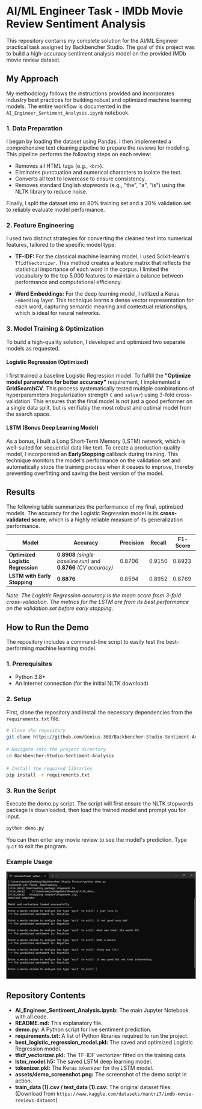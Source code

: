 # AI/ML Engineer Task - IMDb Movie Review Sentiment Analysis

This repository contains my complete solution for the AI/ML Engineer practical task assigned by Backbencher Studio. The goal of this project was to build a high-accuracy sentiment analysis model on the provided IMDb movie review dataset.

## My Approach

My methodology follows the instructions provided and incorporates industry best practices for building robust and optimized machine learning models. The entire workflow is documented in the `AI_Engineer_Sentiment_Analysis.ipynb` notebook.

### 1. Data Preparation
I began by loading the dataset using Pandas. I then implemented a comprehensive text cleaning pipeline to prepare the reviews for modeling. This pipeline performs the following steps on each review:
- Removes all HTML tags (e.g., `<br>`).
- Eliminates punctuation and numerical characters to isolate the text.
- Converts all text to lowercase to ensure consistency.
- Removes standard English stopwords (e.g., "the", "a", "is") using the NLTK library to reduce noise.

Finally, I split the dataset into an 80% training set and a 20% validation set to reliably evaluate model performance.

### 2. Feature Engineering
I used two distinct strategies for converting the cleaned text into numerical features, tailored to the specific model type:

- **TF-IDF:** For the classical machine learning model, I used Scikit-learn's `TfidfVectorizer`. This method creates a feature matrix that reflects the statistical importance of each word in the corpus. I limited the vocabulary to the top 5,000 features to maintain a balance between performance and computational efficiency.

- **Word Embeddings:** For the deep learning model, I utilized a Keras `Embedding` layer. This technique learns a dense vector representation for each word, capturing semantic meaning and contextual relationships, which is ideal for neural networks.

### 3. Model Training & Optimization
To build a high-quality solution, I developed and optimized two separate models as requested.

#### Logistic Regression (Optimized)
I first trained a baseline Logistic Regression model. To fulfill the **"Optimize model parameters for better accuracy"** requirement, I implemented a **GridSearchCV**. This process systematically tested multiple combinations of hyperparameters (regularization strength `C` and `solver`) using 3-fold cross-validation. This ensures that the final model is not just a good performer on a single data split, but is verifiably the most robust and optimal model from the search space.

#### LSTM (Bonus Deep Learning Model)
As a bonus, I built a Long Short-Term Memory (LSTM) network, which is well-suited for sequential data like text. To create a production-quality model, I incorporated an **EarlyStopping** callback during training. This technique monitors the model's performance on the validation set and automatically stops the training process when it ceases to improve, thereby preventing overfitting and saving the best version of the model.

## Results

The following table summarizes the performance of my final, optimized models. The accuracy for the Logistic Regression model is its **cross-validated score**, which is a highly reliable measure of its generalization performance.

| Model | Accuracy | Precision | Recall | F1-Score |
|---|---|---|---|---|
| **Optimized Logistic Regression** | **0.8908** *(single baseline run)*  and  **0.8766** *(CV accuracy)* | 0.8706 | 0.9150 | 0.8923 |
| **LSTM with Early Stopping** | **0.8876** | 0.8594 | 0.8952 | 0.8769 |

*Note: The Logistic Regression accuracy is the mean score from 3-fold cross-validation. The metrics for the LSTM are from its best performance on the validation set before early stopping.*

## How to Run the Demo

The repository includes a command-line script to easily test the best-performing machine learning model.

### 1. Prerequisites
- Python 3.8+
- An internet connection (for the initial NLTK download)

### 2. Setup
First, clone the repository and install the necessary dependencies from the `requirements.txt` file.

```bash
# Clone the repository
git clone https://github.com/Genius-360/Backbencher-Studio-Sentiment-Analysis.git

# Navigate into the project directory
cd Backbencher-Studio-Sentiment-Analysis

# Install the required libraries
pip install -r requirements.txt
```
### 3. Run the Script
Execute the demo.py script. The script will first ensure the NLTK stopwords package is downloaded, then load the trained model and prompt you for input.

```bash
python demo.py
```
You can then enter any movie review to see the model's prediction. Type `quit` to exit the program.

### Example Usage
![alt text](assets/demo_screenshot.png)

## Repository Contents
- **AI_Engineer_Sentiment_Analysis.ipynb:** The main Jupyter Notebook with all code.
- **README.md:** This explanatory file.
- **demo.py:** A Python script for live sentiment prediction.
- **requirements.txt:** A list of Python libraries required to run the project.
- **best_logistic_regression_model.pkl:** The saved and optimized Logistic Regression model.
- **tfidf_vectorizer.pkl:** The TF-IDF vectorizer fitted on the training data.
- **lstm_model.h5:** The saved LSTM deep learning model.
- **tokenizer.pkl:** The Keras tokenizer for the LSTM model.
- **assets/demo_screenshot.png:** The screenshot of the demo script in action.
- **train_data (1).csv / test_data (1).csv:** The original dataset files. (Download from `https://www.kaggle.com/datasets/mantri7/imdb-movie-reviews-dataset`)
